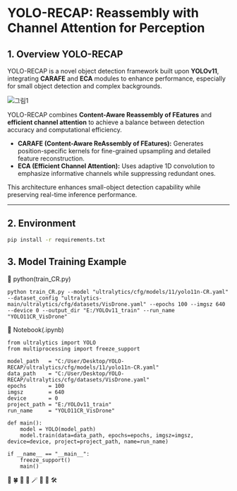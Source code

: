 # YOLO-RECAP: Reassembly with Channel Attention for Perception

## 1. Overview YOLO-RECAP
YOLO-RECAP is a novel object detection framework built upon **YOLOv11**, integrating **CARAFE** and **ECA** modules to enhance performance, especially for small object detection and complex backgrounds.

![그림1](https://github.com/user-attachments/assets/d9db2e55-4bb7-4fac-a25e-38529d3fc081)

YOLO-RECAP combines **Content-Aware Reassembly of FEatures** and **efficient channel attention** to achieve a balance between detection accuracy and computational efficiency.  
- **CARAFE (Content-Aware ReAssembly of FEatures):** Generates position-specific kernels for fine-grained upsampling and detailed feature reconstruction.  
- **ECA (Efficient Channel Attention):** Uses adaptive 1D convolution to emphasize informative channels while suppressing redundant ones.  

This architecture enhances small-object detection capability while preserving real-time inference performance.

---

## 2. Environment
```bash
pip install -r requirements.txt
```

## 3. Model Training Example
🚀 python(train_CR.py)
```
python train_CR.py --model "ultralytics/cfg/models/11/yolo11n-CR.yaml" --dataset_config "ultralytics-main/ultralytics/cfg/datasets/VisDrone.yaml" --epochs 100 --imgsz 640 --device 0 --output_dir "E:/YOLOv11_train" --run_name "YOLO11CR_VisDrone"
```




🚀 Notebook(.ipynb)
```
from ultralytics import YOLO
from multiprocessing import freeze_support

model_path   = "C:/User/Desktop/YOLO-RECAP/ultralytics/cfg/models/11/yolo11n-CR.yaml"
data_path    = "C:/User/Desktop/YOLO-RECAP/ultralytics/cfg/datasets/VisDrone.yaml"
epochs       = 100
imgsz        = 640
device       = 0
project_path = "E:/YOLOv11_train"
run_name     = "YOLO11CR_VisDrone"

def main():
    model = YOLO(model_path)
    model.train(data=data_path, epochs=epochs, imgsz=imgsz, device=device, project=project_path, name=run_name)

if __name__ == "__main__":
    freeze_support()  
    main()
```
🌸 🍀 🌷 🧸 🪄 🦾 💪 🛠️
